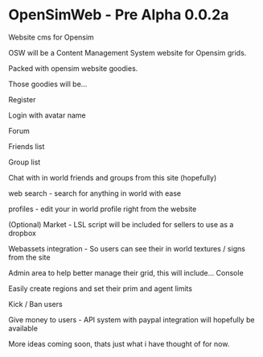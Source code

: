 OpenSimWeb - Pre Alpha 0.0.2a
==========

Website cms for Opensim

OSW will be a Content Management System website for Opensim grids.

Packed with opensim website goodies.

Those goodies will be...

Register

Login with avatar name

Forum

Friends list

Group list

Chat with in world friends and groups from this site (hopefully)

web search - search for anything in world with ease

profiles - edit your in world profile right from the website

(Optional) Market - LSL script will be included for sellers to use as a dropbox

Webassets integration - So users can see their in world textures / signs from the site

Admin area to help better manage their grid, this will include...
Console

Easily create regions and set their prim and agent limits

Kick / Ban users

Give money to users - API system with paypal integration will hopefully be available

More ideas coming soon, thats just what i have thought of for now.
